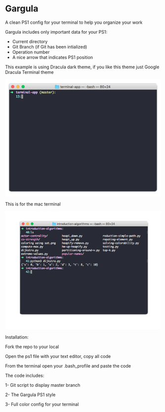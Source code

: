 # Gargula
A clean PS1 config for your terminal to help you organize your work

Gargula includes only important data for your PS1:

- Current directory
- Git Branch (if Git has been intialized)
- Operation number
- A nice arrow that indicates PS1 position

This example is using Dracula dark theme, if you like this theme just Google Dracula Terminal theme

![](gargula-interface1.png)

This is for the mac terminal

![](gargula-interface2.png)

Installation: 

Fork the repo to your local 

Open the ps1 file with your text editor, copy all code 

From the terminal open your .bash_profile and paste the code 

The code includes: 

1- Git script to display master branch

2- The Gargula PS1 style

3- Full color config for your terminal
